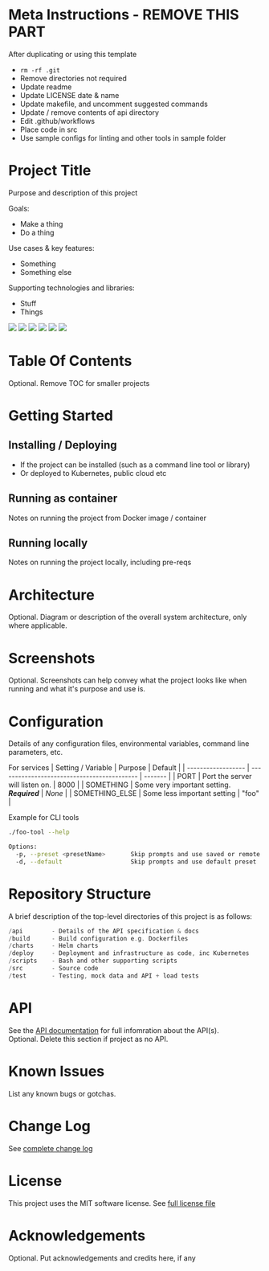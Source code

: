 # Meta Instructions - REMOVE THIS PART

After duplicating or using this template

- `rm -rf .git`
- Remove directories not required
- Update readme
- Update LICENSE date & name
- Update makefile, and uncomment suggested commands
- Update / remove contents of api directory
- Edit .github/workflows
- Place code in src
- Use sample configs for linting and other tools in sample folder

# Project Title

Purpose and description of this project

Goals:

- Make a thing
- Do a thing

Use cases & key features:

- Something
- Something else

Supporting technologies and libraries:

- Stuff
- Things

<!-- Note! Change benc-uk/project-starter for the real repo!! -->
<!-- See https://shields.io/ for more -->

![](https://img.shields.io/github/license/benc-uk/project-starter)
![](https://img.shields.io/github/last-commit/benc-uk/project-starter)
![](https://img.shields.io/github/release/benc-uk/project-starter)
![](https://img.shields.io/github/checks-status/benc-uk/project-starter/main)
![](https://img.shields.io/github/workflow/status/benc-uk/project-starter/CI%20Build?label=ci-build)
![](https://img.shields.io/github/workflow/status/benc-uk/project-starter/Release%20Assets?label=release)

# Table Of Contents

Optional. Remove TOC for smaller projects

# Getting Started

## Installing / Deploying

- If the project can be installed (such as a command line tool or library)
- Or deployed to Kubernetes, public cloud etc

## Running as container

Notes on running the project from Docker image / container

## Running locally

Notes on running the project locally, including pre-reqs

# Architecture

Optional. Diagram or description of the overall system architecture, only where applicable.

# Screenshots

Optional. Screenshots can help convey what the project looks like when running and what it's purpose and use is.

# Configuration

Details of any configuration files, environmental variables, command line parameters, etc.

For services
| Setting / Variable | Purpose | Default |
| ------------------ | ------------------------------------------- | ------- |
| PORT | Port the server will listen on. | 8000 |
| SOMETHING | Some very important setting. **_Required_** | _None_ |
| SOMETHING_ELSE | Some less important setting | "foo" |

Example for CLI tools

```bash
./foo-tool --help

Options:
  -p, --preset <presetName>       Skip prompts and use saved or remote preset
  -d, --default                   Skip prompts and use default preset
```

# Repository Structure

A brief description of the top-level directories of this project is as follows:

```c
/api        - Details of the API specification & docs
/build      - Build configuration e.g. Dockerfiles
/charts     - Helm charts
/deploy     - Deployment and infrastructure as code, inc Kubernetes
/scripts    - Bash and other supporting scripts
/src        - Source code
/test       - Testing, mock data and API + load tests
```

# API

See the [API documentation](./api/) for full infomration about the API(s).  
Optional. Delete this section if project as no API.

# Known Issues

List any known bugs or gotchas.

# Change Log

See [complete change log](./CHANGELOG.md)

# License

This project uses the MIT software license. See [full license file](./LICENSE)

# Acknowledgements

Optional. Put acknowledgements and credits here, if any
